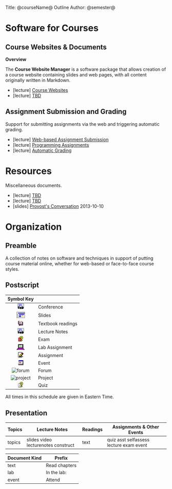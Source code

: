 Title: @courseName@ Outline
Author: @semester@



<!-- Items can be dated in several fashions by including a date and/or time in the
     the text of the item description, outside of any link. Dates are written
     in the format YYYY-MM-DD. If exporting the website as a Blackboard package, these
     dates and times can be copied directly into the Bb calendar.
     
     date:2016-05-21    A simple date, formatted as (05/21/2016)
     due:2016-05-21     Formatted as (Due: 05/21/2016)
     time:7:30PM        Combines with date: as (05/21/2016 07:30PM) or with 
                        due: as (Due: 05/21/2016 07:30PM) 
     time:7:30-8:30PM   Combines with date: as (05/21/2016 07:30-8:30PM)
     enddate:2016-05-24 Combines with date: as  (05/21/2016-05/24/2016) Cannot combine
                        with a time:

-->

# Software for Courses


## Course Websites & Documents

**Overview**

The **Course Website Manager** is a software package
that allows creation of a course website containing slides and web pages, with all content originally written
in Markdown.

* [lecture] [Course Websites](public:courseWebsite)
* [lecture] [TBD](public:markdown)


## Assignment Submission and Grading

Support for submitting assignments via the web and
triggering automatic grading.

* [lecture] [Web-based Assignment Submission](../../Public/websubmit/websubmit.pdf)
* [lecture] [Programming Assignments](public:assignments) 
* [lecture] [Automatic Grading](../../Public/websubmit/autograde.pdf)

# Resources

Miscellaneous documents.

* [lecture] [TBD](public:registrationFAQ)
* [lecture] [TBD](public:appointmentSignupSheets)
* [slides] [Provost's Conversation](public:provostConversationOct2013) 2013-10-10

# Organization

## Preamble

<!-- Material written here will appear above the outline. -->

A collection of notes on software and techniques in
support of putting course material online, whether
for web-based or face-to-face course styles.


## Postscript

<!-- Material written here will appear below the outline. -->

| Symbol Key ||
|:-----------------:|:-----------| 
| <img alt="conference" src="lecture.png"/> | Conference |
| <img alt="slides" src="slides.png"/> | Slides |
| <img alt="text" src="text.png"/> | Textbook readings |
| <img alt="lecture" src="lecture.png"/> | Lecture Notes |
| <img alt="exam" src="exam.png"/> | Exam |
| <img alt="lab" src="lab.png"/> | Lab Assignment |
| <img alt="asst" src="asst.png"/> | Assignment |
| <img alt="event" src="event.png"/> | Event |
| <img alt="forum" src="forum.png"/> | Forum |
| <img alt="project" src="project.png"/> | Project |
| <img alt="quiz" src="quiz.png"/> | Quiz |

All times in this schedule are given in Eastern Time.

## Presentation


<!-- The first table controls the number of columns in the table view and
     the arrangement of items within those columns -->

| Topics | Lecture Notes | Readings | Assignments & Other Events |
|--------|---------------|----------|----------------------------|
| topics | slides video lecturenotes construct | text | quiz asst selfassess lecture exam event |


<!-- The second table controls prefix wording inserted before items in the moules view. -->

| Document Kind | Prefix |
|---------------|--------|
| text          | Read chapters |
| lab           | In the lab:   |
| event         | Attend        |
 
